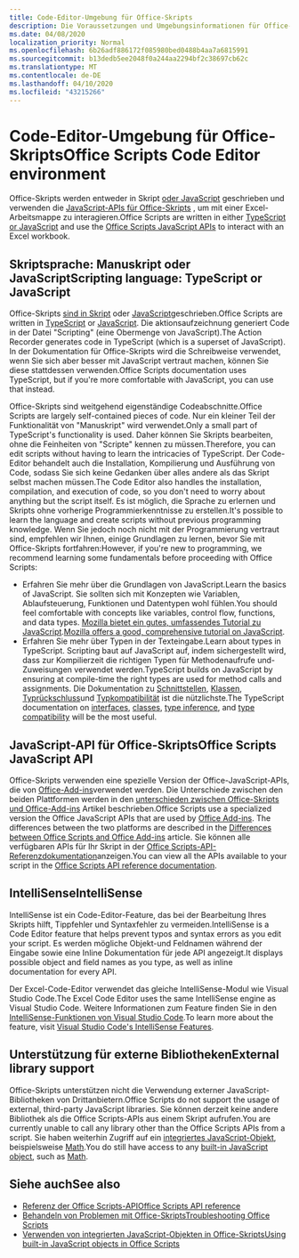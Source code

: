 ```yaml
---
title: Code-Editor-Umgebung für Office-Skripts
description: Die Voraussetzungen und Umgebungsinformationen für Office-Skripts in Excel im Internet.
ms.date: 04/08/2020
localization_priority: Normal
ms.openlocfilehash: 6b26adf886172f085980bed0488b4aa7a6815991
ms.sourcegitcommit: b13dedb5ee2048f0a244aa2294bf2c38697cb62c
ms.translationtype: MT
ms.contentlocale: de-DE
ms.lasthandoff: 04/10/2020
ms.locfileid: "43215266"
---
```

# <a name="office-scripts-code-editor-environment"></a><span data-ttu-id="2134e-103">Code-Editor-Umgebung für Office-Skripts</span><span class="sxs-lookup"><span data-stu-id="2134e-103">Office Scripts Code Editor environment</span></span>

<span data-ttu-id="2134e-104">Office-Skripts werden entweder in Skript [oder JavaScript](#scripting-language-typescript-or-javascript) geschrieben und verwenden die [JavaScript-APIs für Office-Skripts](#office-scripts-javascript-api) , um mit einer Excel-Arbeitsmappe zu interagieren.</span><span class="sxs-lookup"><span data-stu-id="2134e-104">Office Scripts are written in either [TypeScript or JavaScript](#scripting-language-typescript-or-javascript) and use the [Office Scripts JavaScript APIs](#office-scripts-javascript-api) to interact with an Excel workbook.</span></span>

## <a name="scripting-language-typescript-or-javascript"></a><span data-ttu-id="2134e-105">Skriptsprache: Manuskript oder JavaScript</span><span class="sxs-lookup"><span data-stu-id="2134e-105">Scripting language: TypeScript or JavaScript</span></span>

<span data-ttu-id="2134e-106">Office-Skripts [sind in Skript](https://www.typescriptlang.org/docs/home.html) oder [JavaScript](https://developer.mozilla.org/docs/Web/JavaScript)geschrieben.</span><span class="sxs-lookup"><span data-stu-id="2134e-106">Office Scripts are written in [TypeScript](https://www.typescriptlang.org/docs/home.html) or [JavaScript](https://developer.mozilla.org/docs/Web/JavaScript).</span></span> <span data-ttu-id="2134e-107">Die aktionsaufzeichnung generiert Code in der Datei "Scripting" (eine Obermenge von JavaScript).</span><span class="sxs-lookup"><span data-stu-id="2134e-107">The Action Recorder generates code in TypeScript (which is a superset of JavaScript).</span></span> <span data-ttu-id="2134e-108">In der Dokumentation für Office-Skripts wird die Schreibweise verwendet, wenn Sie sich aber besser mit JavaScript vertraut machen, können Sie diese stattdessen verwenden.</span><span class="sxs-lookup"><span data-stu-id="2134e-108">Office Scripts documentation uses TypeScript, but if you're more comfortable with JavaScript, you can use that instead.</span></span>

<span data-ttu-id="2134e-109">Office-Skripts sind weitgehend eigenständige Codeabschnitte.</span><span class="sxs-lookup"><span data-stu-id="2134e-109">Office Scripts are largely self-contained pieces of code.</span></span> <span data-ttu-id="2134e-110">Nur ein kleiner Teil der Funktionalität von "Manuskript" wird verwendet.</span><span class="sxs-lookup"><span data-stu-id="2134e-110">Only a small part of TypeScript's functionality is used.</span></span> <span data-ttu-id="2134e-111">Daher können Sie Skripts bearbeiten, ohne die Feinheiten von "Scripte" kennen zu müssen.</span><span class="sxs-lookup"><span data-stu-id="2134e-111">Therefore, you can edit scripts without having to learn the intricacies of TypeScript.</span></span> <span data-ttu-id="2134e-112">Der Code-Editor behandelt auch die Installation, Kompilierung und Ausführung von Code, sodass Sie sich keine Gedanken über alles andere als das Skript selbst machen müssen.</span><span class="sxs-lookup"><span data-stu-id="2134e-112">The Code Editor also handles the installation, compilation, and execution of code, so you don't need to worry about anything but the script itself.</span></span> <span data-ttu-id="2134e-113">Es ist möglich, die Sprache zu erlernen und Skripts ohne vorherige Programmierkenntnisse zu erstellen.</span><span class="sxs-lookup"><span data-stu-id="2134e-113">It's possible to learn the language and create scripts without previous programming knowledge.</span></span> <span data-ttu-id="2134e-114">Wenn Sie jedoch noch nicht mit der Programmierung vertraut sind, empfehlen wir Ihnen, einige Grundlagen zu lernen, bevor Sie mit Office-Skripts fortfahren:</span><span class="sxs-lookup"><span data-stu-id="2134e-114">However, if you're new to programming, we recommend learning some fundamentals before proceeding with Office Scripts:</span></span>

- <span data-ttu-id="2134e-115">Erfahren Sie mehr über die Grundlagen von JavaScript.</span><span class="sxs-lookup"><span data-stu-id="2134e-115">Learn the basics of JavaScript.</span></span> <span data-ttu-id="2134e-116">Sie sollten sich mit Konzepten wie Variablen, Ablaufsteuerung, Funktionen und Datentypen wohl fühlen.</span><span class="sxs-lookup"><span data-stu-id="2134e-116">You should feel comfortable with concepts like variables, control flow, functions, and data types.</span></span> <span data-ttu-id="2134e-117">[Mozilla bietet ein gutes, umfassendes Tutorial zu JavaScript](https://developer.mozilla.org/docs/Web/JavaScript/Guide/Introduction).</span><span class="sxs-lookup"><span data-stu-id="2134e-117">[Mozilla offers a good, comprehensive tutorial on JavaScript](https://developer.mozilla.org/docs/Web/JavaScript/Guide/Introduction).</span></span>
- <span data-ttu-id="2134e-118">Erfahren Sie mehr über Typen in der Texteingabe.</span><span class="sxs-lookup"><span data-stu-id="2134e-118">Learn about types in TypeScript.</span></span> <span data-ttu-id="2134e-119">Scripting baut auf JavaScript auf, indem sichergestellt wird, dass zur Kompilierzeit die richtigen Typen für Methodenaufrufe und-Zuweisungen verwendet werden.</span><span class="sxs-lookup"><span data-stu-id="2134e-119">TypeScript builds on JavaScript by ensuring at compile-time the right types are used for method calls and assignments.</span></span> <span data-ttu-id="2134e-120">Die Dokumentation zu [Schnittstellen](https://www.typescriptlang.org/docs/handbook/interfaces.html), [Klassen](https://www.typescriptlang.org/docs/handbook/classes.html), [Typrückschluss](https://www.typescriptlang.org/docs/handbook/type-inference.html)und [Typkompatibilität](https://www.typescriptlang.org/docs/handbook/type-compatibility.html) ist die nützlichste.</span><span class="sxs-lookup"><span data-stu-id="2134e-120">The TypeScript documentation on [interfaces](https://www.typescriptlang.org/docs/handbook/interfaces.html), [classes](https://www.typescriptlang.org/docs/handbook/classes.html), [type inference](https://www.typescriptlang.org/docs/handbook/type-inference.html), and [type compatibility](https://www.typescriptlang.org/docs/handbook/type-compatibility.html) will be the most useful.</span></span>

## <a name="office-scripts-javascript-api"></a><span data-ttu-id="2134e-121">JavaScript-API für Office-Skripts</span><span class="sxs-lookup"><span data-stu-id="2134e-121">Office Scripts JavaScript API</span></span>

<span data-ttu-id="2134e-122">Office-Skripts verwenden eine spezielle Version der Office-JavaScript-APIs, die von [Office-Add-ins](/office/dev/add-ins/overview/index)verwendet werden. Die Unterschiede zwischen den beiden Plattformen werden in den [unterschieden zwischen Office-Skripts und Office-Add-ins](../resources/add-ins-differences.md#apis) Artikel beschrieben.</span><span class="sxs-lookup"><span data-stu-id="2134e-122">Office Scripts use a specialized version the Office JavaScript APIs that are used by [Office Add-ins](/office/dev/add-ins/overview/index). The differences between the two platforms are described in the [Differences between Office Scripts and Office Add-ins](../resources/add-ins-differences.md#apis) article.</span></span> <span data-ttu-id="2134e-123">Sie können alle verfügbaren APIs für Ihr Skript in der [Office Scripts-API-Referenzdokumentation](/javascript/api/office-scripts/overview)anzeigen.</span><span class="sxs-lookup"><span data-stu-id="2134e-123">You can view all the APIs available to your script in the [Office Scripts API reference documentation](/javascript/api/office-scripts/overview).</span></span>

## <a name="intellisense"></a><span data-ttu-id="2134e-124">IntelliSense</span><span class="sxs-lookup"><span data-stu-id="2134e-124">IntelliSense</span></span>

<span data-ttu-id="2134e-125">IntelliSense ist ein Code-Editor-Feature, das bei der Bearbeitung Ihres Skripts hilft, Tippfehler und Syntaxfehler zu vermeiden.</span><span class="sxs-lookup"><span data-stu-id="2134e-125">IntelliSense is a Code Editor feature that helps prevent typos and syntax errors as you edit your script.</span></span> <span data-ttu-id="2134e-126">Es werden mögliche Objekt-und Feldnamen während der Eingabe sowie eine Inline Dokumentation für jede API angezeigt.</span><span class="sxs-lookup"><span data-stu-id="2134e-126">It displays possible object and field names as you type, as well as inline documentation for every API.</span></span>

<span data-ttu-id="2134e-127">Der Excel-Code-Editor verwendet das gleiche IntelliSense-Modul wie Visual Studio Code.</span><span class="sxs-lookup"><span data-stu-id="2134e-127">The Excel Code Editor uses the same IntelliSense engine as Visual Studio Code.</span></span> <span data-ttu-id="2134e-128">Weitere Informationen zum Feature finden Sie in den [IntelliSense-Funktionen von Visual Studio Code](https://code.visualstudio.com/docs/editor/intellisense#_intellisense-features).</span><span class="sxs-lookup"><span data-stu-id="2134e-128">To learn more about the feature, visit [Visual Studio Code's IntelliSense Features](https://code.visualstudio.com/docs/editor/intellisense#_intellisense-features).</span></span>

## <a name="external-library-support"></a><span data-ttu-id="2134e-129">Unterstützung für externe Bibliotheken</span><span class="sxs-lookup"><span data-stu-id="2134e-129">External library support</span></span>

<span data-ttu-id="2134e-130">Office-Skripts unterstützen nicht die Verwendung externer JavaScript-Bibliotheken von Drittanbietern.</span><span class="sxs-lookup"><span data-stu-id="2134e-130">Office Scripts do not support the usage of external, third-party JavaScript libraries.</span></span> <span data-ttu-id="2134e-131">Sie können derzeit keine andere Bibliothek als die Office Scripts-APIs aus einem Skript aufrufen.</span><span class="sxs-lookup"><span data-stu-id="2134e-131">You are currently unable to call any library other than the Office Scripts APIs from a script.</span></span> <span data-ttu-id="2134e-132">Sie haben weiterhin Zugriff auf ein [integriertes JavaScript-Objekt](../develop/javascript-objects.md), beispielsweise [Math](https://developer.mozilla.org/docs/Web/JavaScript/Reference/Global_Objects/Math).</span><span class="sxs-lookup"><span data-stu-id="2134e-132">You do still have access to any [built-in JavaScript object](../develop/javascript-objects.md), such as [Math](https://developer.mozilla.org/docs/Web/JavaScript/Reference/Global_Objects/Math).</span></span>

## <a name="see-also"></a><span data-ttu-id="2134e-133">Siehe auch</span><span class="sxs-lookup"><span data-stu-id="2134e-133">See also</span></span>

- [<span data-ttu-id="2134e-134">Referenz der Office Scripts-API</span><span class="sxs-lookup"><span data-stu-id="2134e-134">Office Scripts API reference</span></span>](/javascript/api/office-scripts/overview)
- [<span data-ttu-id="2134e-135">Behandeln von Problemen mit Office-Skripts</span><span class="sxs-lookup"><span data-stu-id="2134e-135">Troubleshooting Office Scripts</span></span>](../testing/troubleshooting.md)
- [<span data-ttu-id="2134e-136">Verwenden von integrierten JavaScript-Objekten in Office-Skripts</span><span class="sxs-lookup"><span data-stu-id="2134e-136">Using built-in JavaScript objects in Office Scripts</span></span>](../develop/javascript-objects.md)
